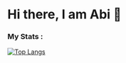 # Hi there, I am Abi 👋

### My Stats :
 [![Top Langs](https://github-readme-stats.vercel.app/api/top-langs/?username=abhilashSreenivasa&layout=compact&theme=dracula)](https://github.com/anuraghazra/github-readme-stats)





